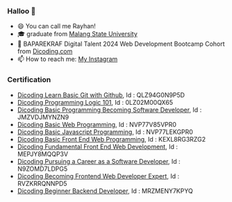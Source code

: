 ### Halloo 👋
- 😄 You can call me Rayhan!
- 🎓 graduate from [Malang State University](https://um.ac.id/)
- 🌱 BAPAREKRAF Digital Talent 2024 Web Development Bootcamp Cohort from [Dicoding.com](https://www.dicoding.com/)
- 📫 How to reach me: [My Instagram](https://www.instagram.com/rayhanardhinarr/)
  
### Certification
* [Dicoding Learn Basic Git with Github](https://www.dicoding.com/certificates/QLZ94G0N9P5D), Id : QLZ94G0N9P5D
* [Dicoding Programming Logic 101](https://www.dicoding.com/certificates/0LZ02M00QX65), Id : 0LZ02M00QX65
* [Dicoding Basic Programming Becoming Software Developer](https://www.dicoding.com/certificates/JMZVDJMYNZN9), Id : JMZVDJMYNZN9
* [Dicoding Basic Web Programming](https://www.dicoding.com/certificates/NVP77V85VPR0), Id : NVP77V85VPR0
* [Dicoding Basic Javascript Programming](https://www.dicoding.com/certificates/NVP77LEKGPR0), Id : NVP77LEKGPR0
* [Dicoding Basic Front End Web Programming](https://www.dicoding.com/certificates/KEXL8RG3RZG2), Id : KEXL8RG3RZG2
* [Dicoding Fundamental Front End Web Development](https://www.dicoding.com/certificates/MEPJY8MQQP3V), Id : MEPJY8MQQP3V
* [Dicoding Pursuing a Career as a Software Developer](https://www.dicoding.com/certificates/N9ZOMD7LDPG5), Id : N9ZOMD7LDPG5
* [Dicoding Becoming Frontend Web Developer Expert](https://www.dicoding.com/certificates/RVZKRRQNNPD5), Id : RVZKRRQNNPD5
* [Dicoding Beginner Backend Developer](https://www.dicoding.com/certificates/MRZMENY7KPYQ), Id : MRZMENY7KPYQ
